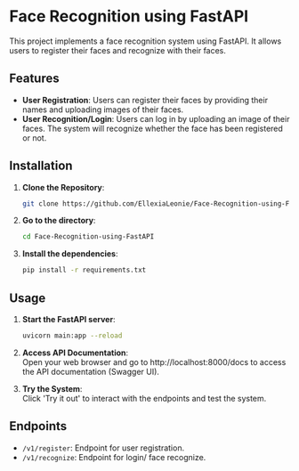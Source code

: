 # Face Recognition using FastAPI

This project implements a face recognition system using FastAPI. It allows users to register their faces and recognize with their faces.

## Features

- **User Registration**: Users can register their faces by providing their names and uploading images of their faces.
- **User Recognition/Login**: Users can log in by uploading an image of their faces. The system will recognize whether the face has been registered or not.

## Installation

1. **Clone the Repository**:
   ```bash
   git clone https://github.com/EllexiaLeonie/Face-Recognition-using-FastAPI.git

2. **Go to the directory**:
   ```bash
   cd Face-Recognition-using-FastAPI
   
3. **Install the dependencies**:
   ```bash
   pip install -r requirements.txt
   

## Usage

1. **Start the FastAPI server**:
   ```bash
   uvicorn main:app --reload
   
2. **Access API Documentation**: <br>
Open your web browser and go to http://localhost:8000/docs to access the API documentation (Swagger UI).

3. **Try the System**: <br>
Click 'Try it out' to interact with the endpoints and test the system.

## Endpoints

- `/v1/register`: Endpoint for user registration.
- `/v1/recognize`: Endpoint for login/ face recognize.





